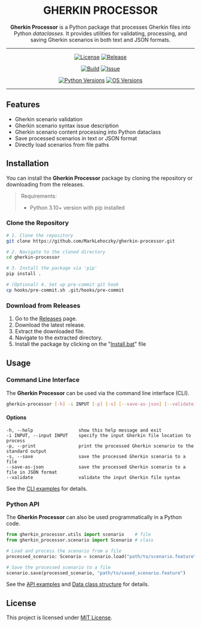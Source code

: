 <div align="center">

# GHERKIN PROCESSOR

**Gherkin Processor** is a Python package that processes Gherkin files into Python *dataclasses*. It provides utilities for validating, processing, and saving Gherkin scenarios in both text and JSON formats.

---

[![License][license-badge]][license-link]
[![Release][release-badge]][release-link]

[![Build][build-badge]][build-link]
[![Issue][issue-badge]][issue-link]

[![Python Versions][python-badge]](#)
[![OS Versions][os-badge]](#)

---

</div>

## Features

- Gherkin scenario validation
- Gherkin scenario syntax issue description
- Gherkin scenario content processing into Python dataclass
- Save processed scenarios in text or JSON format
- Directly load scenarios from file paths

## Installation

You can install the **Gherkin Processor** package by cloning the repository or downloading from the releases.

> Requirements:
> - Python 3.10+ version with pip installed

### Clone the Repository

```sh
# 1. Clone the repository
git clone https://github.com/MarkLehoczky/gherkin-processor.git

# 2. Navigate to the cloned directory
cd gherkin-processor

# 3. Install the package via 'pip'
pip install .

# (Optional) 4. Set up pre-commit git hook
cp hooks/pre-commit.sh .git/hooks/pre-commit
```

### Download from Releases

1. Go to the [Releases](https://github.com/MarkLehoczky/gherkin-processor/releases) page.
2. Download the latest release.
3. Extract the downloaded file.
4. Navigate to the extracted directory.
5. Install the package by clicking on the "[Install.bat](./Install.bat)" file

## Usage

### Command Line Interface

The **Gherkin Processor** can be used via the command line interface (CLI).

```sh
gherkin-processor [-h] -i INPUT [-p] [-s] [--save-as-json] [--validate]
```

#### Options

```text
-h, --help                 show this help message and exit
-i INPUT, --input INPUT    specify the input Gherkin file location to process
-p, --print                print the processed Gherkin scenario to the standard output
-s, --save                 save the processed Gherkin scenario to a file
--save-as-json             save the processed Gherkin scenario to a file in JSON format
--validate                 validate the input Gherkin file syntax
```

See the [CLI examples](examples/cli.ipynb) for details.

### Python API

The **Gherkin Processor** can also be used programmatically in a Python code.

```python
from gherkin_processor.utils import scenario    # file
from gherkin_processor.scenario import Scenario # class

# Load and process the scenario from a file
processed_scenario: Scenario = scenario.load("path/to/scenario.feature")

# Save the processed scenario to a file
scenario.save(processed_scenario, "path/to/saved_scenario.feature")
```

See the [API examples](examples/api.ipynb) and [Data class structure](examples/data.ipynb) for details.

## License

This project is licensed under [MIT License](LICENSE).

[license-link]:  https://github.com/MarkLehoczky/gherkin-processor/blob/main/LICENSE
[release-link]:  https://github.com/MarkLehoczky/gherkin-processor/releases
[build-link]:https://github.com/MarkLehoczky/gherkin-processor/actions
[issue-link]:   https://github.com/MarkLehoczky/gherkin-processor/issues

[license-badge]: https://img.shields.io/github/license/marklehoczky/gherkin-processor?style=for-the-badge&color=success
[release-badge]: https://img.shields.io/github/v/release/marklehoczky/gherkin-processor?include_prereleases&sort=date&display_name=tag&style=for-the-badge&color=success
[build-badge]:   https://img.shields.io/github/actions/workflow/status/marklehoczky/gherkin-processor/ci_main.yml?style=for-the-badge
[issue-badge]:  https://img.shields.io/github/issues/marklehoczky/gherkin-processor?style=for-the-badge
[python-badge]:  https://img.shields.io/badge/Python-3.10_%7C_latest-blue?style=for-the-badge
[os-badge]:  https://img.shields.io/badge/OS-Windows_%7C_Linux_%7C_MacOS-blue?style=for-the-badge
